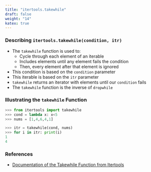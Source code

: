 ```yaml
---
title: "itertools.takewhile"
draft: false
weight: "14"
katex: true
---
```


### Describing `itertools.takewhile(condition, itr)`
- The `takewhile` function is used to:
	- Cycle through each element of an iterable
	- Includes elements until any element fails the condition
	- Then, every element after that element is ignored
- This condition is based on the `condition` parameter
- This iterable is based on the `itr` parameter
- `takewhile` returns an iterator with elements until our `condition` fails
- The `takewhile` function is the inverse of `dropwhile`

### Illustrating the `takewhile` Function

```python
>>> from itertools import takewhile
>>> cond = lambda x: x<5
>>> nums = [1,4,6,4,1]

>>> itr = takewhile(cond, nums)
>>> for i in itr: print(i)
1
4
```

### References
- [Documentation of the Takewhile Function from Itertools](https://docs.python.org/3/library/itertools.html#itertools.takewhile)
